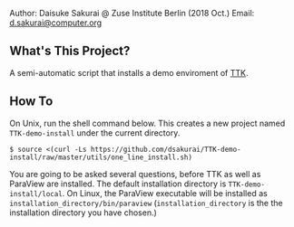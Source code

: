 Author: Daisuke Sakurai @ Zuse Institute Berlin (2018 Oct.)
Email: d.sakurai@computer.org

What's This Project?
--------------------

A semi-automatic script that installs a demo enviroment of [TTK](https://topology-tool-kit.github.io/installation.html).

How To
------

On Unix, run the shell command below.
This creates a new project named `TTK-demo-install` under the current directory.
~~~
$ source <(curl -Ls https://github.com/dsakurai/TTK-demo-install/raw/master/utils/one_line_install.sh)
~~~

You are going to be asked several questions, before TTK as well as ParaView are installed.
The default installation directory is `TTK-demo-install/local`.
On Linux, the ParaView executable will be installed as `installation_directory/bin/paraview` (`installation_directory` is the the installation directory you have chosen.)
